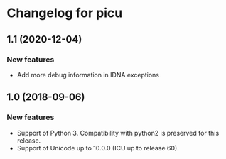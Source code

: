 # Changelog for picu

## 1.1 (2020-12-04)
### New features
- Add more debug information in IDNA exceptions

## 1.0 (2018-09-06)
### New features
- Support of Python 3. Compatibility with python2 is preserved for this release.
- Support of Unicode up to 10.0.0 (ICU up to release 60).
